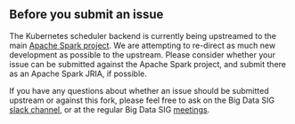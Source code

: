 ## Before you submit an issue
The Kubernetes scheduler backend is currently being upstreamed to the main [Apache Spark project](https://github.com/apache/spark).
We are attempting to re-direct as much new development as possible to the upstream.
Please consider whether your issue can be submitted against the Apache Spark project,
and submit there as an Apache Spark JRIA, if possible.

If you have any questions about whether an issue should be submitted upstream or against this fork,
please feel free to ask on the Big Data SIG [slack channel](https://kubernetes.slack.com/),
or at the regular Big Data SIG [meetings](https://github.com/kubernetes/community/tree/master/sig-big-data).
